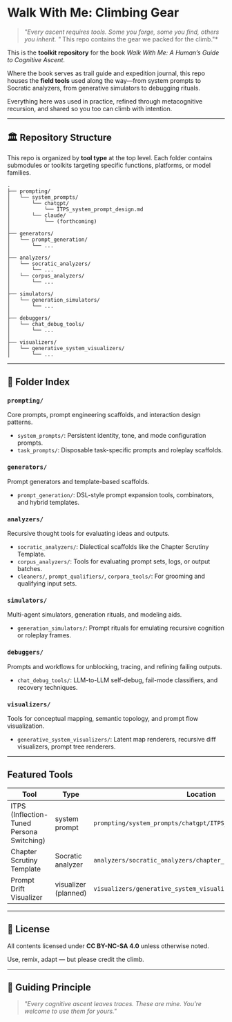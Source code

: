 # Walk With Me: Climbing Gear

> *"Every ascent requires tools. Some you forge, some you find, others you inherit. "* This repo contains the gear we packed for the climb."*

This is the **toolkit repository** for the book *Walk With Me: A Human’s Guide to Cognitive Ascent*.

Where the book serves as trail guide and expedition journal, this repo houses the **field tools** used along the way—from system prompts to Socratic analyzers, from generative simulators to debugging rituals.

Everything here was used in practice, refined through metacognitive recursion, and shared so you too can climb with intention.

---

## 🏛️ Repository Structure

This repo is organized by **tool type** at the top level. Each folder contains submodules or toolkits targeting specific functions, platforms, or model families.

```
.
├── prompting/
│   └── system_prompts/
│       └── chatgpt/
│           └── ITPS_system_prompt_design.md
│       └── claude/
│           └── (forthcoming)
│
├── generators/
│   └── prompt_generation/
│       └── ...
│
├── analyzers/
│   └── socratic_analyzers/
│       └── ...
│   └── corpus_analyzers/
│       └── ...
│
├── simulators/
│   └── generation_simulators/
│       └── ...
│
├── debuggers/
│   └── chat_debug_tools/
│       └── ...
│
├── visualizers/
│   └── generative_system_visualizers/
│       └── ...
```

---

## 📂 Folder Index

### `prompting/`

Core prompts, prompt engineering scaffolds, and interaction design patterns.
- `system_prompts/`: Persistent identity, tone, and mode configuration prompts.
- `task_prompts/`: Disposable task-specific prompts and roleplay scaffolds.

### `generators/`
Prompt generators and template-based scaffolds.
- `prompt_generation/`: DSL-style prompt expansion tools, combinators, and hybrid templates.

### `analyzers/`
Recursive thought tools for evaluating ideas and outputs.
- `socratic_analyzers/`: Dialectical scaffolds like the Chapter Scrutiny Template.
- `corpus_analyzers/`: Tools for evaluating prompt sets, logs, or output batches.
- `cleaners/`, `prompt_qualifiers/`, `corpora_tools/`: For grooming and qualifying input sets.

### `simulators/`
Multi-agent simulators, generation rituals, and modeling aids.
- `generation_simulators/`: Prompt rituals for emulating recursive cognition or roleplay frames.

### `debuggers/`
Prompts and workflows for unblocking, tracing, and refining failing outputs.
- `chat_debug_tools/`: LLM-to-LLM self-debug, fail-mode classifiers, and recovery techniques.

### `visualizers/`
Tools for conceptual mapping, semantic topology, and prompt flow visualization.
- `generative_system_visualizers/`: Latent map renderers, recursive diff visualizers, prompt tree renderers.

---

## Featured Tools

| Tool | Type | Location |
|------|------|----------|
| ITPS (Inflection-Tuned Persona Switching) | system prompt | `prompting/system_prompts/chatgpt/ITPS_system_prompt_design.md` |
| Chapter Scrutiny Template | Socratic analyzer | `analyzers/socratic_analyzers/chapter_scrutiny_template.md` |
| Prompt Drift Visualizer | visualizer (planned) | `visualizers/generative_system_visualizers/` |

---

## 🌿 License

All contents licensed under **CC BY-NC-SA 4.0** unless otherwise noted.

Use, remix, adapt — but please credit the climb.

---

## 🌌 Guiding Principle

> *"Every cognitive ascent leaves traces.
> These are mine. You're welcome to use them for yours."*